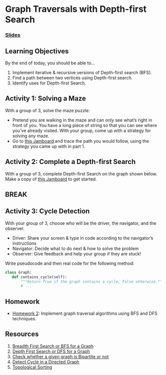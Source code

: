 # Graph Traversals with Depth-first Search

### [Slides](https://docs.google.com/presentation/d/1YEGEh2bhklbZKmMpN8dvfLMSsdutSMka1R6aCOlmFdA/edit?usp=sharing)

## Learning Objectives

By the end of today, you should be able to...

1. Implement iterative & recursive versions of Depth-first search (BFS).
1. Find a path between two vertices using Depth-first search.
1. Identify uses for Depth-first Search.

## Activity 1: Solving a Maze

With a group of 3, solve the maze puzzle:

- Pretend you are walking in the maze and can only see what’s right in front of you. You have a long piece of string so that you can see where you’ve already visited. With your group, come up with a strategy for solving any maze.
- Go to [this Jamboard](https://jamboard.google.com/d/1yVxwgqIGvnqdKZUPsZOUaqOr6hAVpDiQVpc5Juje-sU/edit?usp=sharing) and trace the path you would follow, using the strategy you came up with in part 1.

## Activity 2: Complete a Depth-first Search

With a group of 3, complete Depth-first Search on the graph shown below. Make a copy of [this Jamboard](https://jamboard.google.com/d/1u3OxPz2ca6pl93NPqdTIYMeiO0xZGlOagmrSUbYDCRg/edit?usp=sharing) to get started.

## BREAK

## Activity 3: Cycle Detection

With your group of 3, choose who will be the driver, the navigator, and the observer.

- Driver: Share your screen & type in code according to the navigator’s instructions
- Navigator: Decide what to do next & how to solve the problem
- Observer: Give feedback and help your group if they are stuck!

Write pseudocode and then real code for the following method:

```py
class Graph:
   def contains_cycle(self):
       """Return True if the graph contains a cycle, False otherwise."""
       # ...
```

## Homework

- [Homework 2](Assignments/02-Graph-Traversals): Implement graph traversal algorithms using BFS and DFS techniques.

## Resources

1. [Breadth First Search or BFS for a Graph](https://www.geeksforgeeks.org/breadth-first-search-or-bfs-for-a-graph/)
1. [Depth First Search or DFS for a Graph](https://www.geeksforgeeks.org/depth-first-search-or-dfs-for-a-graph/)
1. [Check whether a given graph is Bipartite or not](https://www.geeksforgeeks.org/bipartite-graph/)
1. [Detect Cycle in a Directed Graph
](https://www.geeksforgeeks.org/detect-cycle-in-a-graph/)
1. [Topological Sorting](https://www.geeksforgeeks.org/topological-sorting/)

